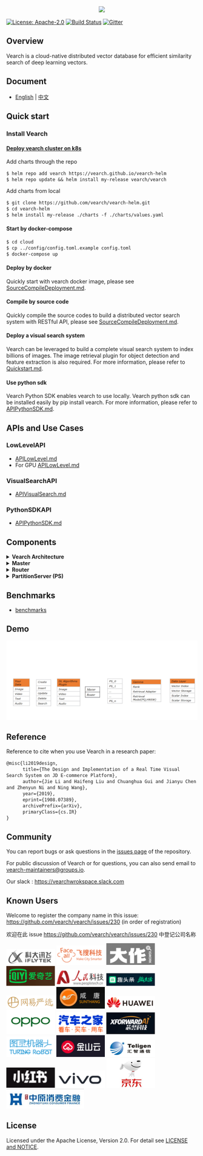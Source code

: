 <div align="center">
  <img src="docs/img/vearch_logo.png">
</div>


[![License: Apache-2.0](https://img.shields.io/badge/License-Apache--2.0-blue.svg)](./LICENSE)
[![Build Status](https://github.com/vearch/vearch/actions/workflows/CI.yml/badge.svg)](https://github.com/vearch/vearch/actions/workflows/CI.yml)
[![Gitter](https://badges.gitter.im/vector_search/community.svg)](https://gitter.im/vector_search/community?utm_source=badge&utm_medium=badge&utm_campaign=pr-badge)
## Overview

Vearch is a cloud-native distributed vector database for efficient similarity search of deep learning vectors. 

## Document

* [English](https://vearch.readthedocs.io/en/latest) | [中文](https://vearch.readthedocs.io/zh_CN/latest)

## Quick start

### Install Vearch

#### [Deploy vearch cluster on k8s](https://vearch.github.io/vearch-helm/)
Add charts through the repo
```
$ helm repo add vearch https://vearch.github.io/vearch-helm
$ helm repo update && helm install my-release vearch/vearch
```
Add charts from local
```
$ git clone https://github.com/vearch/vearch-helm.git
$ cd vearch-helm
$ helm install my-release ./charts -f ./charts/values.yaml
```

#### Start by docker-compose
```
$ cd cloud
$ cp ../config/config.toml.example config.toml
$ docker-compose up
```

#### Deploy by docker
Quickly start with vearch docker image, please see [SourceCompileDeployment.md](docs/SourceCompileDeployment.md).

#### Compile by source code
Quickly compile the source codes to build a distributed vector search system with RESTful API, please see [SourceCompileDeployment.md](docs/SourceCompileDeployment.md).

#### Deploy a visual search system
Vearch can be leveraged to build a complete visual search system to index billions of images. The image retrieval plugin for object detection and feature extraction is also required. For more information, please refer to [Quickstart.md](docs/Quickstart.md).

#### Use python sdk
Vearch Python SDK enables vearch to use locally. Vearch python sdk can be installed easily by pip install vearch. For more information, please refer to [APIPythonSDK.md](engine/sdk/python/docs/APIPythonSDK.md).

## APIs and Use Cases


### LowLevelAPI
* [APILowLevel.md](docs/APILowLevel.md)
* For GPU [APILowLevel.md](docs/APILowLevelOnGPU.md)


### VisualSearchAPI
* [APIVisualSearch.md](docs/APIVisualSearch.md)

### PythonSDKAPI
* [APIPythonSDK.md](engine/sdk/python/docs/APIPythonSDK.md)

## Components

<details>
  <summary><b>Vearch Architecture</b></summary>

![arc](docs/img/simple_architecture.png)

</details>

<details>
  <summary><b>Master</b></summary>
  Responsible for schema mananagement, cluster-level metadata, and resource coordination. 
</details>

<details>
  <summary><b>Router</b></summary>
  Provides RESTful API: `create`  , `delete`  `search` and `update` ; request routing, and result merging. 
</details>

<details>
  <summary><b>PartitionServer (PS)</b></summary>
  Hosts document partitions with raft-based replication.

  Gamma is the core vector search engine implemented based on [faiss](https://github.com/facebookresearch/faiss). It provides the ability of storing, indexing and retrieving the vectors and scalars.
</details>

## Benchmarks

* [benchmarks](benchs/README.md)

## Demo
![docs/img/plugin/main_process.gif](docs/img/plugin/main_process.gif)
## Reference
Reference to cite when you use Vearch in a research paper:
```
@misc{li2019design,
      title={The Design and Implementation of a Real Time Visual Search System on JD E-commerce Platform}, 
      author={Jie Li and Haifeng Liu and Chuanghua Gui and Jianyu Chen and Zhenyun Ni and Ning Wang},
      year={2019},
      eprint={1908.07389},
      archivePrefix={arXiv},
      primaryClass={cs.IR}
}
```

## Community
You can report bugs or ask questions in the [issues page](https://github.com/vearch/vearch/issues) of the repository.

For public discussion of Vearch or for questions, you can also send email to vearch-maintainers@groups.io.

Our slack : https://vearchwrokspace.slack.com

## Known Users
Welcome to register the company name in this issue: https://github.com/vearch/vearch/issues/230 (in order of registration)

欢迎在此 issue https://github.com/vearch/vearch/issues/230 中登记公司名称

![科大讯飞](static/kedaxunfei.png)
![飞搜科技](static/faceall.png)
![君库科技](static/bigbigwork.png)
![爱奇艺](static/iqiyi.png)
![人民科技](static/peopletech.png)
![趣头条](static/qutoutiao.png)
![网易严选](static/wangyiyanxuan.png)
![咸唐科技](static/sunthang.png)
![华为技术](static/huawei.png)
![OPPO](static/oppo.png)
![汽车之家](static/autohome.png)
![芯翌智能](static/xforwardai.png)
![图灵机器人](static/turingapi.png)
![金山云](static/ksyun.png)
![汇智通信](static/teligen.png)
![小红书](static/xiaohongshu.png)
![VIVO](static/vivo.png)
![京东](static/jd.png)
![中原消费金融](static/zhongyuan_consumer_finance.jpg)

## License

Licensed under the Apache License, Version 2.0. For detail see [LICENSE and NOTICE](https://github.com/vearch/vearch/blob/master/LICENSE).
